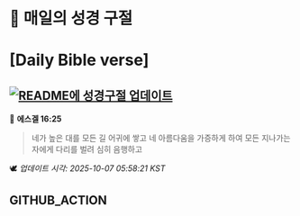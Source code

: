 # 🙏 매일의 성경 구절
# [Daily Bible verse]
## [![README에 성경구절 업데이트](https://github.com/DONGSUKA/first_test/actions/workflows/update-readme-bible.yml/badge.svg)](https://github.com/DONGSUKA/first_test/actions/workflows/update-readme-bible.yml)
<!-- START_BIBLE_VERSE -->
📖 **에스겔 16:25**
> 네가 높은 대를 모든 길 어귀에 쌓고 네 아름다움을 가증하게 하여 모든 지나가는 자에게 다리를 벌려 심히 음행하고

🕊️ _업데이트 시각: 2025-10-07 05:58:21 KST_
  <!-- END_BIBLE_VERSE -->
## GITHUB_ACTION
